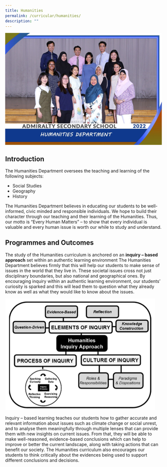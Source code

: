 ```yaml
---
title: Humanities
permalink: /curricular/humanities/
description: ""
---
```

![](/images/Humanities%20Dept.jpeg)

Introduction
------------

The Humanities Department oversees the teaching and learning of the following subjects:

*   Social Studies
*   Geography
*   History

  

The Humanities Department believes in educating our students to be well-informed, civic minded and responsible individuals. We hope to build their character through our teaching and their learning of the Humanities. Thus, our motto is “Every Human Matters” – to show that every individual is valuable and every human issue is worth our while to study and understand.

Programmes and Outcomes
-----------------------

The study of the Humanities curriculum is anchored on an **inquiry – based approach** set within an authentic learning environment The Humanities Department believes firmly that this will help our students to make sense of issues in the world that they live in. These societal issues cross not just disciplinary boundaries, but also national and geographical ones. By encouraging inquiry within an authentic learning environment, our students’ curiosity is sparked and this will lead them to question what they already know as well as what they would like to know about the issues.

![](/images/Humanities%20inquiry%20-%20based%20approach.png)

Inquiry – based learning teaches our students how to gather accurate and relevant information about issues such as climate change or social unrest, and to analyse them meaningfully through multiple lenses that can provide them with new insights on current issues. From that, they will be able to make well-reasoned, evidence-based conclusions which can help to improve or better the current landscape, along with taking actions that can benefit our society. The Humanities curriculum also encourages our students to think critically about the evidences being used to support different conclusions and decisions.


